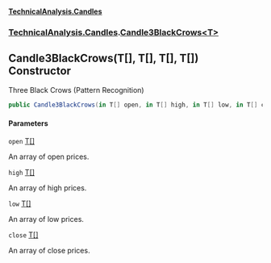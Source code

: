 #### [TechnicalAnalysis\.Candles](Atypical.TechnicalAnalysis.Candles.md 'Atypical\.TechnicalAnalysis\.Candles')
### [TechnicalAnalysis\.Candles](Atypical.TechnicalAnalysis.Candles.md#TechnicalAnalysis.Candles 'TechnicalAnalysis\.Candles').[Candle3BlackCrows&lt;T&gt;](Candle3BlackCrows_T_.md 'TechnicalAnalysis\.Candles\.Candle3BlackCrows\<T\>')

## Candle3BlackCrows\(T\[\], T\[\], T\[\], T\[\]\) Constructor

Three Black Crows \(Pattern Recognition\)

```csharp
public Candle3BlackCrows(in T[] open, in T[] high, in T[] low, in T[] close);
```
#### Parameters

<a name='TechnicalAnalysis.Candles.Candle3BlackCrows_T_.Candle3BlackCrows(T[],T[],T[],T[]).open'></a>

`open` [T](Candle3BlackCrows_T_.md#TechnicalAnalysis.Candles.Candle3BlackCrows_T_.T 'TechnicalAnalysis\.Candles\.Candle3BlackCrows\<T\>\.T')[\[\]](https://docs.microsoft.com/en-us/dotnet/api/System.Array 'System\.Array')

An array of open prices\.

<a name='TechnicalAnalysis.Candles.Candle3BlackCrows_T_.Candle3BlackCrows(T[],T[],T[],T[]).high'></a>

`high` [T](Candle3BlackCrows_T_.md#TechnicalAnalysis.Candles.Candle3BlackCrows_T_.T 'TechnicalAnalysis\.Candles\.Candle3BlackCrows\<T\>\.T')[\[\]](https://docs.microsoft.com/en-us/dotnet/api/System.Array 'System\.Array')

An array of high prices\.

<a name='TechnicalAnalysis.Candles.Candle3BlackCrows_T_.Candle3BlackCrows(T[],T[],T[],T[]).low'></a>

`low` [T](Candle3BlackCrows_T_.md#TechnicalAnalysis.Candles.Candle3BlackCrows_T_.T 'TechnicalAnalysis\.Candles\.Candle3BlackCrows\<T\>\.T')[\[\]](https://docs.microsoft.com/en-us/dotnet/api/System.Array 'System\.Array')

An array of low prices\.

<a name='TechnicalAnalysis.Candles.Candle3BlackCrows_T_.Candle3BlackCrows(T[],T[],T[],T[]).close'></a>

`close` [T](Candle3BlackCrows_T_.md#TechnicalAnalysis.Candles.Candle3BlackCrows_T_.T 'TechnicalAnalysis\.Candles\.Candle3BlackCrows\<T\>\.T')[\[\]](https://docs.microsoft.com/en-us/dotnet/api/System.Array 'System\.Array')

An array of close prices\.